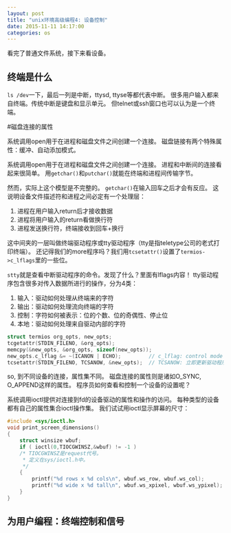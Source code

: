```yaml
---
layout: post
title: "unix环境高级编程4: 设备控制"
date: 2015-11-11 14:17:00
categories: os
---
```


看完了普通文件系统，接下来看设备。

## 终端是什么

`ls /dev`一下，最后一列是中断，ttysd, ttyse等都代表中断。
很多用户输入都来自终端。传统中断是键盘和显示单元。
但telnet或ssh窗口也可以认为是一个终端。

#磁盘连接的属性

系统调用open用于在进程和磁盘文件之间创建一个连接。
磁盘链接有两个特殊属性：缓冲、自动添加模式。

系统调用open用于在进程和磁盘文件之间创建一个连接。
进程和中断间的连接看起来很简单。
用`getchar()`和`putchar()`就能在终端和进程间传输字节。

然而，实际上这个模型是不完整的。
`getchar()`在输入回车之后才会有反应。
这说明设备文件描述符和进程之间必定有一个处理层：

1. 进程在用户输入return后才接收数据
2. 进程将用户输入的return看做换行符
3. 进程发送换行符，终端接收到回车+换行

这中间夹的一层叫做终端驱动程序或tty驱动程序（tty是指teletype公司的老式打印终端）。
还记得我们的more程序吗？我们用`tcsetattr()`设置了`termios->c_lflags`里的一些位。

`stty`就是查看中断驱动程序的命令。发现了什么？里面有lflags内容！
tty驱动程序包含很多对传入数据所进行的操作，分为4类：

1. 输入：驱动如何处理从终端来的字符
2. 输出：驱动如何处理流向终端的字符
3. 控制：字符如何被表示：位的个数、位的奇偶性、停止位
4. 本地：驱动如何处理来自驱动内部的字符

```c
struct termios org_opts, new_opts;
tcgetattr(STDIN_FILENO, &org_opts);
memcpy(&new_opts, &org_opts, sizeof(new_opts));
new_opts.c_lflag &= ~(ICANON | ECHO);         // c_lflag: control mode flags
tcsetattr(STDIN_FILENO, TCSANOW, &new_opts);  // TCSANOW: 立即更新驱动程序设置
```

so, 到不同设备的连接，属性集不同。
磁盘连接的属性则是诸如O_SYNC, O_APPEND这样的属性。
程序员如何查看和控制一个设备的设置呢？

系统调用ioctl提供对连接到fd的设备驱动的属性和操作的访问。
每种类型的设备都有自己的属性集合ioctl操作集。
我们试试用ioctl显示屏幕的尺寸：

```c
#include <sys/ioctl.h>
void print_screen_dimensions()
{
    struct winsize wbuf;
    if ( ioctl(0,TIOCGWINSZ,&wbuf) != -1 )   
    /* TIOCGWINSZ是request代号。
     * 定义在sys/ioctl.h中。
     */
    {
        printf("%d rows x %d cols\n", wbuf.ws_row, wbuf.ws_col);
        printf("%d wide x %d tall\n", wbuf.ws_xpixel, wbuf.ws_ypixel);
    }
}
```

## 为用户编程：终端控制和信号

